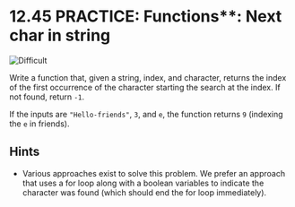 # 12.45 PRACTICE: Functions**: Next char in string
![Difficult]

Write a function that, given a string, index, and character, returns the index of the first occurrence of the character starting the search at the index.
If not found, return `-1`.

If the inputs are `"Hello-friends"`, `3`, and `e`, the function returns `9` (indexing the `e` in friends).

## Hints
* Various approaches exist to solve this problem.
We prefer an approach that uses a for loop along with a boolean variables to indicate the character was found
(which should end the for loop immediately).

[Difficult]: https://flat.badgen.net/badge/Difficult/★★☆☆/yellow